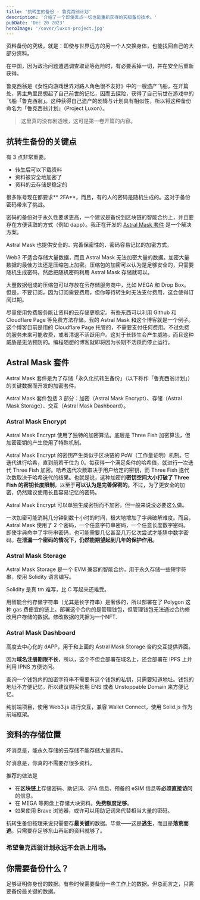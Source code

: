 ```yaml
---
title: '抗转生的备份 - 鲁克西翁计划'
description: '介绍了一个即使丢点一切也能重新获得的究极备份技术。'
pubDate: 'Dec 20 2023'
heroImage: '/cover/luxon-project.jpg'
---
```


资料备份的究极，就是：即使与世界远方的另一个人交换身体，也能找回自己的大部分资料。

在中国，因为政治问题遭遇调查取证等危险时，有必要丢掉一切，并在安全后重新获得。

鲁克西翁是《女性向游戏世界对路人角色很不友好》中的一艘遗产飞船，在开篇处，男主角里昂想起了自己前世的记忆，因而去探险，获得了自己前世在游戏中的飞船「鲁克西翁」。这种获得自己遗产的剧情与计划具有相似性，所以将这种备份命名为「鲁克西翁计划」（Project Luxon）。

> 这里真的没有剧透哦，这可是第一卷开篇的内容。

## 抗转生备份的关键点

有 3 点非常重要。

- 转生后可以下载资料
- 资料被安全地加密了
- 资料的云存储是稳定的

很多账号现在都要求** 2FA**，而且，有的人的密码是随机生成的。这对于备份密码带来了挑战。

密码的备份对于永久性要求更高，一个建议是备份到区块链的智能合约上，并且要存在方便读取的方式（例如 dapp）。我正在开发的 [Astral Mask 套件](https://github.com/haruki-nikaidou/astral-mask) 是一个解决方案。

Astral Mask 也提供安全的、完善保密性的、密码容易记忆的加密方式。

Web3 不适合存储大量数据，而且 Astral Mask 无法加密大量的数据。加密大量数据的最佳方法还是压缩包上加密。压缩包的加密可以认为是足够安全的，只需要随机生成密码，然后把随机密码利用 Astral Mask 存储就可以。

大量数据组成的压缩包可以存放在云存储服务商中，比如 MEGA 和 Drop Box。但是，不要订阅，因为订阅需要费用，但你等待转生时无法支付费用，这会使得订阅过期。

尽量使用免费服务能让资料的云存储更稳定。有些东西可以利用 Github 和 Cloudflare Page 等免费方法存储。我的 Astral Mask 和这个博客就是一个例子。这个博客目前是用的 Cloudflare Page 托管的，不需要支付任何费用。不过免费的服务未来可能收费，或者清退不活跃用户。这对于长转生会产生威胁，而且这种威胁是无法预防的。编程随想的博客就即将因为长期不活跃而停止运行。

## Astral Mask 套件

Astral Mask 套件是为了存储「永久化抗转生备份」（以下称作「鲁克西翁计划」）的关键数据而开发的加密套件。

Astral Mask 套件包括 3 部分：加密（Astral Mask Encrypt）、存储（Astral Mask Storage）、交互（Astral Mask Dashboard）。

### Astral Mask Encrypt

Astral Mask Encrypt 使用了独特的加密算法。底层是 Three Fish 加密算法，但加密密钥的产生使用了特殊机制。

Astral Mask Encrypt 的密钥产生类似于区块链的 PoW（工作量证明）机制。它迭代进行哈希，直到前若干位为 0。每获得一个满足条件的哈希值，就进行一次迭代 Three Fish 加密。哈希迭代次数取决于用户给定的密钥，而 Three Fish 迭代次数取决于哈希迭代的结果。也就是说，这种加密的**密钥空间大小打破了 Three Fish 的密钥长度限制**，以至于**可以认为是完善保密的**。不过，为了更安全的加密，仍然建议使用长且容易记忆的密码。

Astral Mask Encrypt 可以单独生成密钥而不加密，但一般来说没必要这么做。

一次加密可能消耗几分钟到数十小时的时间，极大地增加了字典破解难度。而且，Astral Mask 使用了 2 个密码，一个任意字符串密码，一个任意长度数字密码。即使字典命中了字符串密码，也可能需要几亿甚至几万亿次尝试才能猜中数字密码。**在泄漏一个密码的情况下，仍然能期望起到几年的保护作用。**

### Astral Mask Storage

Astral Mask Storage 是一个 EVM 兼容的智能合约，用于永久存储一些短字符串，使用 Solidity 语言编写。

Solidity 是真 tm 难写，比 C 写起来还难受。

用智能合约存储字符串（尤其是长字符串）是奢侈的，所以部署在了 Polygon 这种 gas 费便宜的链上。部署这个合约的是管理钱包，但管理钱包无法通过合约修改用户存储的数据。修改数据的凭据为一个NFT.

### Astral Mask Dashboard

高度去中心化的 dAPP，用于和上面的 Astral Mask Storage 合约交互提供界面。

因为**域名注册期限不长**，所以，这个不但会部署在域名上，还会部署在 IPFS 上并利用 IPNS 方便访问。

查询一个钱包内的加密字符串不需要有这个钱包的私钥，只需要知道地址。钱包的地址不方便记忆，所以建议购买长期 ENS 或者 Unstoppable Domain 来方便记忆。

纯前端项目，使用 Web3.js 进行交互，兼容 Wallet Connect，使用 Solid.js 作为前端框架。

## 资料的存储位置

坏消息是，能永久存储的云存储不能存储大量资料。

好消息是，你真的不需要存很多资料。

推荐的做法是

+ 在**区块链上**存储密码、助记词、2FA 信息、预备的 eSIM 信息等**必须直接访问**的信息。
+ 在 MEGA 等网盘上存储大块资料。**免费额度足够**。
+ 如果使用 Brave 浏览器，或许可以用助记词来代替相当大量的密码。

抗转生备份按理来说只需要存**最关键**的数据。毕竟——这是**逃生**，而且是**落荒而逃**。只需要存足够东山再起的资料就够了。

### 希望鲁克西翁计划永远不会派上用场。

## 你需要备份什么？

足够证明你身份的数据。有些时候需要备份一些工作上的数据。但总而言之，只需要备份最关键的数据。